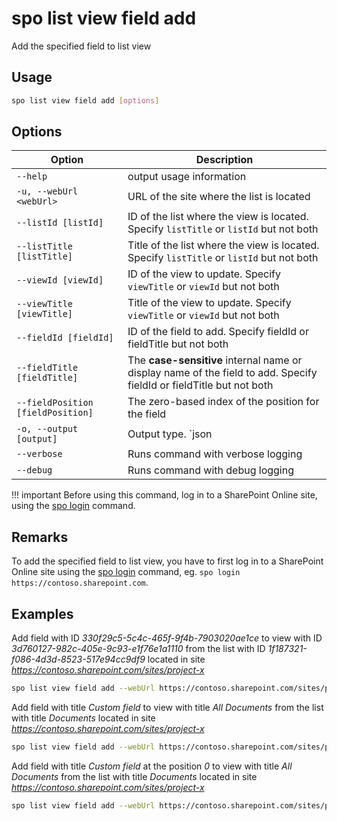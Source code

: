 # spo list view field add

Add the specified field to list view

## Usage

```sh
spo list view field add [options]
```

## Options

Option|Description
------|-----------
`--help`|output usage information
`-u, --webUrl <webUrl>`|URL of the site where the list is located
`--listId [listId]`|ID of the list where the view is located. Specify `listTitle` or `listId` but not both
`--listTitle [listTitle]`|Title of the list where the view is located. Specify `listTitle` or `listId` but not both
`--viewId [viewId]`|ID of the view to update. Specify `viewTitle` or `viewId` but not both
`--viewTitle [viewTitle]`|Title of the view to update. Specify `viewTitle` or `viewId` but not both
`--fieldId [fieldId]`|ID of the field to add. Specify fieldId or fieldTitle but not both
`--fieldTitle [fieldTitle]`|The **case-sensitive** internal name or display name of the field to add. Specify fieldId or fieldTitle but not both
`--fieldPosition [fieldPosition]`|The zero-based index of the position for the field
`-o, --output [output]`|Output type. `json|text`. Default `text`
`--verbose`|Runs command with verbose logging
`--debug`|Runs command with debug logging

!!! important
    Before using this command, log in to a SharePoint Online site, using the [spo login](../login.md) command.

## Remarks

To add the specified field to list view, you have to first log in to a SharePoint Online site using the [spo login](../login.md) command, eg. `spo login https://contoso.sharepoint.com`.

## Examples

Add field with ID _330f29c5-5c4c-465f-9f4b-7903020ae1ce_ to view with ID _3d760127-982c-405e-9c93-e1f76e1a1110_ from the list with ID _1f187321-f086-4d3d-8523-517e94cc9df9_ located in site _https://contoso.sharepoint.com/sites/project-x_

```sh
spo list view field add --webUrl https://contoso.sharepoint.com/sites/project-x --listId 1f187321-f086-4d3d-8523-517e94cc9df9 --viewId 3d760127-982c-405e-9c93-e1f76e1a1110 --fieldId 330f29c5-5c4c-465f-9f4b-7903020ae1ce
```

Add field with title _Custom field_ to view with title _All Documents_ from the list with title _Documents_ located in site _https://contoso.sharepoint.com/sites/project-x_

```sh
spo list view field add --webUrl https://contoso.sharepoint.com/sites/project-x --listTitle Documents --viewTitle 'All Documents' --fieldTitle 'Custom field'
```


Add field with title _Custom field_ at the position _0_ to view with title _All Documents_ from the list with title _Documents_ located in site _https://contoso.sharepoint.com/sites/project-x_

```sh
spo list view field add --webUrl https://contoso.sharepoint.com/sites/project-x --listTitle Documents --viewTitle 'All Documents' --fieldTitle 'Custom field' --fieldPosition 0
```